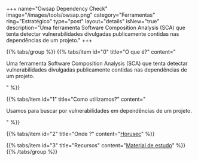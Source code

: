 +++
name="Owsap Dependency Check"
image="/images/tools/owsap.png"
category="Ferramentas"
ring="Estratégico"
type="post"
layout="details"
isNew="true"
description="Uma ferramenta Software Composition Analysis (SCA) que tenta detectar vulnerabilidades divulgadas publicamente contidas nas dependências de um projeto."
+++

{{% tabs/group %}}
  {{% tabs/item id="0" title="O que é?" content="<p>Uma ferramenta Software Composition Analysis (SCA) que tenta detectar vulnerabilidades divulgadas publicamente contidas nas dependências de um projeto.</p>" %}}
  
  {{% tabs/item id="1" title="Como utilizamos?" content="<p>Usamos para buscar por vulnerabilidades em dependências de um projeto.</p>" %}}
  
  {{% tabs/item id="2" title="Onde ?" content="<a href='https://horusec.io/' target='_blank'>Horusec</a>" %}}

  {{% tabs/item id="3" title="Recursos" content="<a href='https://owasp.org/www-project-dependency-check/' target='_blank'>Material de estudo</a>" %}}
{{% /tabs/group %}}